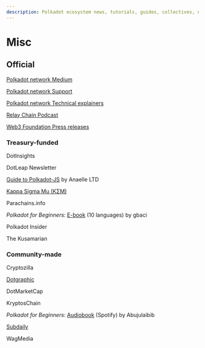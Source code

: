 ```yaml
---
description: Polkadot ecosystem news, tutorials, guides, collectives, etc.
---
```


# Misc

## Official

[Polkadot network Medium](https://medium.com/polkadot-network)

[Polkadot network Support](https://support.polkadot.network/)

[Polkadot network Technical explainers](https://www.youtube.com/watch?v=3L7Vu2SX0PE\&list=PLOyWqupZ-WGuAuS00rK-pebTMAOxW41W8)

[Relay Chain Podcast](https://relaychain.fm/)

[Web3 Foundation Press releases](https://web3.foundation/press/)



### Treasury-funded

DotInsights

DotLeap Newsletter

[Guide to Polkadot-JS](https://anaelleltd.github.io/polkadotjs-guide/) by Anaelle LTD

[Kappa Sigma Mu (KΣM)](https://ksmsociety.io/)

Parachains.info

_Polkadot for Beginners_: [E-book](https://linktr.ee/polkadotbook) (10 languages) by gbaci

Polkadot Insider

The Kusamarian



### Community-made

Cryptozilla

[Dotgraphic](https://twitter.com/dotgraphic1)

DotMarketCap

KryptosChain

_Polkadot for Beginners_: [Audiobook](https://open.spotify.com/episode/2UtscT6JVbYUBNvNyhEcGo) (Spotify) by Abujulaibib

[Subdaily](https://subdaily.io/)

WagMedia

